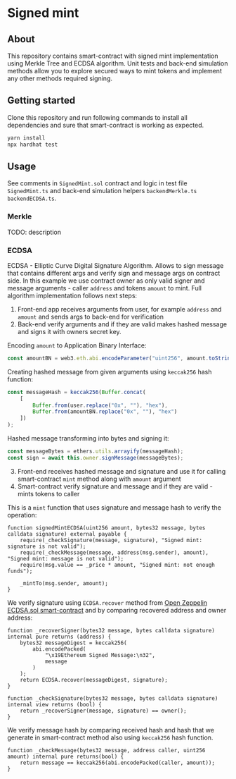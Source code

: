 # Signed mint

## About
This repository contains smart-contract with signed mint implementation using Merkle Tree and ECDSA
algorithm. Unit tests and back-end simulation methods allow you to explore secured ways to mint tokens
and implement any other methods required signing.

## Getting started
Clone this repository and run following commands to install all dependencies and sure that smart-contract
is working as expected.

```bash
yarn install
npx hardhat test
```

## Usage
See comments in `SignedMint.sol` contract and logic in test file `SignedMint.ts` and back-end simulation
helpers `backendMerkle.ts` `backendECDSA.ts`.

### Merkle
TODO: description

### ECDSA
ECDSA - Elliptic Curve Digital Signature Algorithm. Allows to sign message that contains different args
and verify sign and message args on contract side. In this example we use contract owner as only
valid signer and message arguments - caller `address` and tokens `amount` to mint. Full algorithm
implementation follows next steps:

1. Front-end app receives arguments from user, for example `address` and `amount` and sends args to
   back-end for verification
2. Back-end verify arguments and if they are valid makes hashed message and signs it with owners
   secret key.

Encoding `amount` to Application Binary Interface:
```ts
const amountBN = web3.eth.abi.encodeParameter("uint256", amount.toString());
```
Creating hashed message from given arguments using `keccak256` hash function:
```ts
const messageHash = keccak256(Buffer.concat(
    [
        Buffer.from(user.replace("0x", ""), "hex"),
        Buffer.from(amountBN.replace("0x", ""), "hex")
    ])
);
```
Hashed message transforming into bytes and signing it:
```ts
const messageBytes = ethers.utils.arrayify(messageHash);
const sign = await this.owner.signMessage(messageBytes);
```

3. Front-end receives hashed message and signature and use it for calling smart-contract `mint` method
   along with `amount` argument
4. Smart-contract verify signature and message and if they are valid - mints tokens to caller

This is a `mint` function that uses signature and message hash to verify the operation:
```solidity
function signedMintECDSA(uint256 amount, bytes32 message, bytes calldata signature) external payable {
    require(_checkSignature(message, signature), "Signed mint: signature is not valid");
    require(_checkMessage(message, address(msg.sender), amount), "Signed mint: message is not valid");
    require(msg.value == _price * amount, "Signed mint: not enough funds");

    _mintTo(msg.sender, amount);
}
```
We verify signature using `ECDSA.recover` method from [Open Zeppelin ECDSA.sol smart-contract](https://github.com/OpenZeppelin/openzeppelin-contracts/blob/master/contracts/utils/cryptography/ECDSA.sol)
and by comparing recovered address and owner address:
```solidity
function _recoverSigner(bytes32 message, bytes calldata signature) internal pure returns (address) {
    bytes32 messageDigest = keccak256(
        abi.encodePacked(
            "\x19Ethereum Signed Message:\n32",
            message
        )
    );
    return ECDSA.recover(messageDigest, signature);
}

function _checkSignature(bytes32 message, bytes calldata signature) internal view returns (bool) {
    return _recoverSigner(message, signature) == owner();
}
```
We verify message hash by comparing received hash and hash that we generate in smart-contract
method also using `keccak256` hash function.
```solidity
function _checkMessage(bytes32 message, address caller, uint256 amount) internal pure returns(bool) {
    return message == keccak256(abi.encodePacked(caller, amount));
}
```

